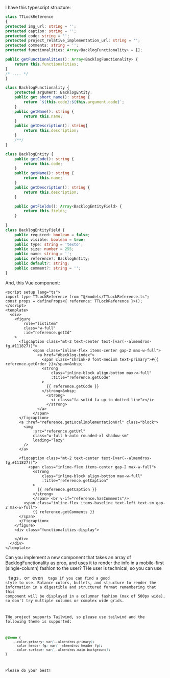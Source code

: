 I have this typescript structure:

```ts
class TTLockReference
{
protected img_url: string = '';
protected caption: string = '';
protected code: string = '';
protected project_relative_implementation_url: string = '';
protected comments: string = '';
protected functionalities: Array<BacklogFunctionality> = [];

public getFunctionalities(): Array<BacklogFunctionality> {
    return this.functionalities;
}
/* .... */
}

class BacklogFunctionality {
    protected argument: BacklogEntity;
    public get short_name(): string {
        return `${this.code}:${this.argument.code}`;
    }
    public getName(): string {
        return this.name;
    }
    public getDescription(): string{
        return this.description;
    }
    /**/
}

class BacklogEntity {
    public getCode(): string {
        return this.code;
    }
    public getName(): string {
        return this.name;
    }
    public getDescription(): string {
        return this.description;
    }

    public getFields(): Array<BacklogEntityField> {
        return this.fields;
    }
    
}
class BacklogEntityField {
    public required: boolean = false;
    public visible: boolean = true;
    public type: string = 'texto';
    public size: number = 255;
    public name: string = '';
    public reference?: BacklogEntity;
    public default?: string;
    public comment?: string = '';
}

```
And, this Vue component:
```vue
<script setup lang="ts">
import type TTLockReference from "@/models/TTLockReference.ts";
const props = defineProps<{ reference: TTLockReference }>();
</script>
<template>
  <div>
    <figure
        role="listitem"
        class="w-full"
        :id="reference.getId"
    >
      <figcaption class="mt-2 text-center text-[var(--almendros-fg,#111827)]">
            <span class="inline-flex items-center gap-2 max-w-full">
              <a href="#backlog-index">
                <span class="shrink-0 font-medium text-primary">#{{ reference.getOrder }}</span>&nbsp;
                <strong
                    class="inline-block align-bottom max-w-full"
                    :title="reference.getCode"
                >
                  {{ reference.getCode }}
                </strong>&nbsp;
                  <strong>
                    <i class="fa-solid fa-up-to-dotted-line"></i>
                  </strong>
              </a>
            </span>
      </figcaption>
      <a :href="reference.getLocalImplementationUrl" class="block">
        <img
            :src="reference.getUrl"
            class="w-full h-auto rounded-xl shadow-sm"
            loading="lazy"
        />
      </a>

      <figcaption class="mt-2 text-center text-[var(--almendros-fg,#111827)]">
          <span class="inline-flex items-center gap-2 max-w-full">
            <strong
                class="inline-block align-bottom max-w-full"
                :title="reference.getCaption"
            >
              {{ reference.getCaption }}
            </strong>
            </span> <br v-if="reference.hasComments"/>
        <span class="inline-flex items-baseline text-left text-sm gap-2 max-w-full">
            {{ reference.getComments }}
      </span>
      </figcaption>
    </figure>
    <div class="functionalities-display">

    </div>
  </div>
</template>
```
Can you implement a new component that
takes an array of BacklogFunctionality
as prop, and uses it to render the info 
in a mobile-first (single-column) fashion
to the user? THe user is technical, so you
can use <pre> tags, or even <code> tags if you
can find a good style to use. Balance colors,
bullets, and structure to render the information
in a digestible and structured format remembering
that this component will be displayed in a columnar
fashion (max of 500px wide), so don't try
multiple columns or complex wide grids.

THe project supports Tailwind, so please use
tailwind and the following theme is supported:

```css
@theme {
    --color-primary: var(--almendros-primary);
    --color-header-fg: var(--almendros-header-fg);
    --color-surface: var(--almendros-main-background);
}
```
Please do your best!
